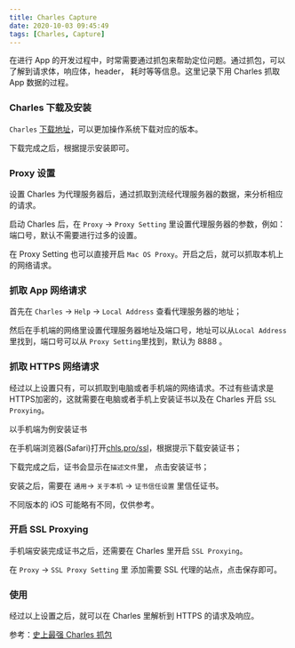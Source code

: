```yaml
---
title: Charles Capture
date: 2020-10-03 09:45:49
tags: [Charles, Capture]
---
```


在进行 App 的开发过程中，时常需要通过抓包来帮助定位问题。通过抓包，可以了解到请求体，响应体，header， 耗时等等信息。这里记录下用 Charles 抓取 App 数据的过程。

<!--more--> 

### Charles 下载及安装

`Charles` [下载地址](https://www.charlesproxy.com/latest-release/download.do)，可以更加操作系统下载对应的版本。

下载完成之后，根据提示安装即可。

### Proxy 设置

设置 Charles 为代理服务器后，通过抓取到流经代理服务器的数据，来分析相应的请求。

启动 Charles 后，在 `Proxy` -> `Proxy Setting` 里设置代理服务器的参数，例如：端口号，默认不需要进行过多的设置。

在 Proxy Setting 也可以直接开启 `Mac OS Proxy`。开启之后，就可以抓取本机上的网络请求。

### 抓取 App 网络请求

首先在 `Charles` -> `Help` -> `Local Address` 查看代理服务器的地址；

然后在手机端的网络里设置代理服务器地址及端口号，地址可以从`Local Address`里找到，端口号可以从 `Proxy Setting`里找到，默认为 8888 。

### 抓取 HTTPS 网络请求

经过以上设置只有，可以抓取到电脑或者手机端的网络请求。不过有些请求是HTTPS加密的，这就需要在电脑或者手机上安装证书以及在 Charles 开启 `SSL Proxying`。

以手机端为例安装证书

在手机端浏览器(Safari)打开[chls.pro/ssl](chls.pro/ssl)，根据提示下载安装证书；

下载完成之后，证书会显示在`描述文件`里， 点击安装证书；

安装之后，需要在 `通用`-> `关于本机` -> `证书信任设置` 里信任证书。

不同版本的 iOS 可能略有不同，仅供参考。

### 开启 SSL Proxying

手机端安装完成证书之后，还需要在 Charles 里开启 `SSL Proxying`。

在 `Proxy` -> `SSL Proxy Setting` 里 添加需要 SSL 代理的站点，点击保存即可。


### 使用

经过以上设置之后，就可以在 Charles 里解析到 HTTPS 的请求及响应。

参考：[史上最强 Charles 抓包](https://juejin.im/post/6844903640272994317#heading-3)
